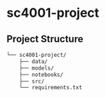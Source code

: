 # sc4001-project

## Project Structure
```bash
└── sc4001-project/
    ├── data/
    ├── models/
    ├── notebooks/
    ├── src/
    └── requirements.txt
```
